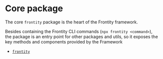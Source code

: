 # Core package

The core `frontity` package is the heart of the Frontity framework.

Besides containing the Frontity CLI commands (`npx frontity <command>`), the package is an entry point for other packages and utils, so it exposes the key methods and components provided by the Framework

- [`frontity`](frontity.md)
